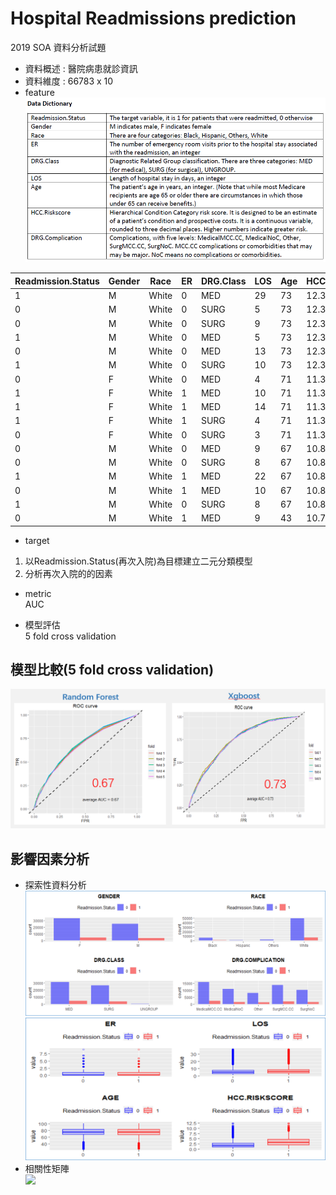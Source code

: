 # Hospital Readmissions prediction

2019 SOA 資料分析試題

* 資料概述 : 醫院病患就診資訊
* 資料維度 : 66783 x 10 
* feature<br>
  ![](feature.png)<br>

| Readmission.Status | Gender | Race  | ER | DRG.Class | LOS | Age | HCC.Riskscore | DRG.Complication |
|--------------------|--------|-------|----|-----------|-----|-----|---------------|------------------|
| 1                  | M      | White | 0  | MED       | 29  | 73  | 12.307        | Other            |
| 0                  | M      | White | 0  | SURG      | 5   | 73  | 12.307        | SurgNoC          |
| 0                  | M      | White | 0  | SURG      | 9   | 73  | 12.307        | SurgNoC          |
| 1                  | M      | White | 0  | MED       | 5   | 73  | 12.307        | MedicalNoC       |
| 0                  | M      | White | 0  | MED       | 13  | 73  | 12.307        | MedicalNoC       |
| 1                  | M      | White | 0  | SURG      | 10  | 73  | 12.307        | SurgMCC.CC       |
| 0                  | F      | White | 0  | MED       | 4   | 71  | 11.372        | MedicalNoC       |
| 1                  | F      | White | 1  | MED       | 10  | 71  | 11.372        | MedicalMCC.CC    |
| 1                  | F      | White | 1  | MED       | 14  | 71  | 11.372        | MedicalMCC.CC    |
| 1                  | F      | White | 1  | SURG      | 4   | 71  | 11.372        | SurgMCC.CC       |
| 0                  | F      | White | 0  | SURG      | 3   | 71  | 11.372        | SurgNoC          |
| 0                  | M      | White | 0  | MED       | 9   | 67  | 10.897        | MedicalMCC.CC    |
| 0                  | M      | White | 0  | SURG      | 8   | 67  | 10.897        | SurgMCC.CC       |
| 1                  | M      | White | 1  | MED       | 22  | 67  | 10.897        | MedicalNoC       |
| 0                  | M      | White | 1  | MED       | 10  | 67  | 10.897        | Other            |
| 1                  | M      | White | 0  | SURG      | 8   | 67  | 10.897        | SurgMCC.CC       |
| 0                  | M      | White | 1  | MED       | 9   | 43  | 10.764        | MedicalNoC       |
 
 
 * target<br>
1. 以Readmission.Status(再次入院)為目標建立二元分類模型<br>
2. 分析再次入院的的因素

* metric<br>
AUC

* 模型評估<br>
5 fold cross validation

## 模型比較(5 fold cross validation)

![](模型比較.png)

## 影響因素分析

* 探索性資料分析<br>
![](EDA.png)
![](EDA2.png)
* 相關性矩陣<br>
![](https://github.com/Lun1997/Hospital-Readmissions-prediction/blob/main/correlation%20cofficient%20matrix.png)







